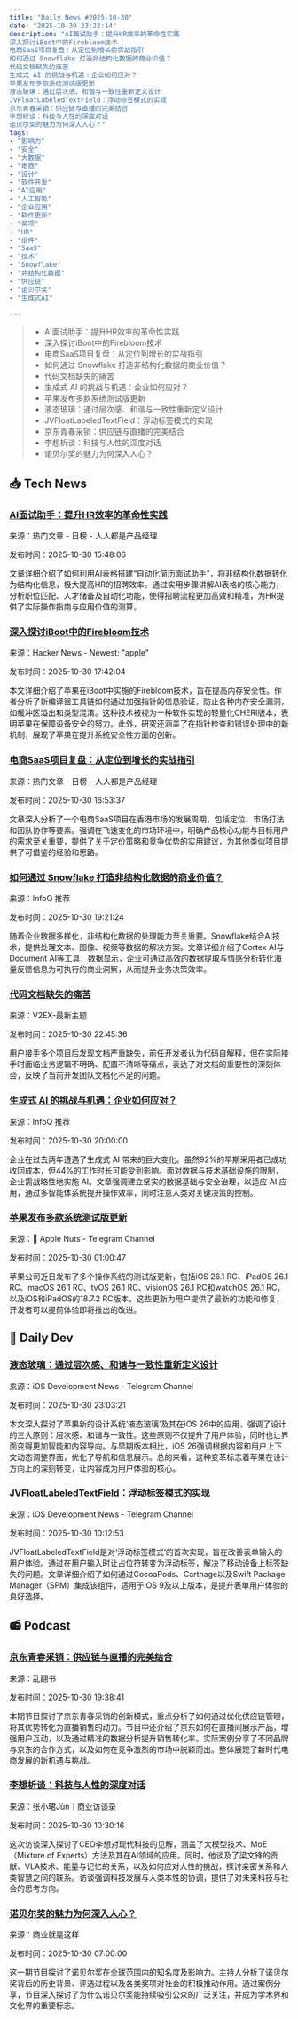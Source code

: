 ```yaml
---
title: "Daily News #2025-10-30"
date: "2025-10-30 23:22:14"
description: "AI面试助手：提升HR效率的革命性实践
深入探讨iBoot中的Firebloom技术
电商SaaS项目复盘：从定位到增长的实战指引
如何通过 Snowflake 打造非结构化数据的商业价值？
代码文档缺失的痛苦
生成式 AI 的挑战与机遇：企业如何应对？
苹果发布多款系统测试版更新
液态玻璃：通过层次感、和谐与一致性重新定义设计
JVFloatLabeledTextField：浮动标签模式的实现
京东青春采销：供应链与直播的完美结合
李想析谈：科技与人性的深度对话
诺贝尔奖的魅力为何深入人心？"
tags: 
- "影响力"
- "安全"
- "大数据"
- "电商"
- "设计"
- "软件开发"
- "AI应用"
- "人工智能"
- "企业应用"
- "软件更新"
- "奖项"
- "HR"
- "组件"
- "SaaS"
- "技术"
- "Snowflake"
- "非结构化数据"
- "供应链"
- "诺贝尔奖"
- "生成式AI"

---
```


> - AI面试助手：提升HR效率的革命性实践
> - 深入探讨iBoot中的Firebloom技术
> - 电商SaaS项目复盘：从定位到增长的实战指引
> - 如何通过 Snowflake 打造非结构化数据的商业价值？
> - 代码文档缺失的痛苦
> - 生成式 AI 的挑战与机遇：企业如何应对？
> - 苹果发布多款系统测试版更新
> - 液态玻璃：通过层次感、和谐与一致性重新定义设计
> - JVFloatLabeledTextField：浮动标签模式的实现
> - 京东青春采销：供应链与直播的完美结合
> - 李想析谈：科技与人性的深度对话
> - 诺贝尔奖的魅力为何深入人心？

## 📥 Tech News

### [AI面试助手：提升HR效率的革命性实践](https://www.woshipm.com/ai/6283707.html)

来源：热门文章 - 日榜 - 人人都是产品经理

发布时间：2025-10-30 15:48:06

文章详细介绍了如何利用AI表格搭建“自动化简历面试助手”，将非结构化数据转化为结构化信息，极大提高HR的招聘效率。通过实用步骤讲解AI表格的核心能力，分析职位匹配、人才储备及自动化功能，使得招聘流程更加高效和精准，为HR提供了实际操作指南与应用价值的测算。

### [深入探讨iBoot中的Firebloom技术](https://saaramar.github.io/iBoot_firebloom/)

来源：Hacker News - Newest: "apple"

发布时间：2025-10-30 17:42:04

本文详细介绍了苹果在iBoot中实施的Firebloom技术，旨在提高内存安全性。作者分析了新编译器工具链如何通过加强指针的信息验证，防止各种内存安全漏洞，如缓冲区溢出和类型混淆。这种技术被视为一种软件实现的轻量化CHERI版本，表明苹果在保障设备安全的努力。此外，研究还涵盖了在指针检查和错误处理中的新机制，展现了苹果在提升系统安全性方面的创新。

### [电商SaaS项目复盘：从定位到增长的实战指引](https://www.woshipm.com/pd/6285703.html)

来源：热门文章 - 日榜 - 人人都是产品经理

发布时间：2025-10-30 16:53:37

文章深入分析了一个电商SaaS项目在香港市场的发展周期，包括定位、市场打法和团队协作等要素。强调在飞速变化的市场环境中，明确产品核心功能与目标用户的需求至关重要，提供了关于定价策略和竞争优势的实用建议，为其他类似项目提供了可借鉴的经验和思路。

### [如何通过 Snowflake 打造非结构化数据的商业价值？](https://www.infoq.cn/article/ZCMxhTW55wd6JU2o0X4B)

来源：InfoQ 推荐

发布时间：2025-10-30 19:21:24

随着企业数据多样化，非结构化数据的处理能力至关重要。Snowflake结合AI技术，提供处理文本、图像、视频等数据的解决方案。文章详细介绍了Cortex AI与Document AI等工具，数据显示，企业可通过高效的数据提取与情感分析转化海量反馈信息为可执行的商业洞察，从而提升业务决策效率。

### [代码文档缺失的痛苦](https://www.v2ex.com/t/1169550)

来源：V2EX-最新主题

发布时间：2025-10-30 22:45:36

用户接手多个项目后发现文档严重缺失，前任开发者认为代码自解释，但在实际接手时面临业务逻辑不明确、配置不清晰等痛点，表达了对文档的重要性的深刻体会，反映了当前开发团队文档化不足的问题。

### [生成式 AI 的挑战与机遇：企业如何应对？](https://www.infoq.cn/article/FFaimP6zBKGcj3wqgbbK)

来源：InfoQ 推荐

发布时间：2025-10-30 20:00:00

企业在过去两年遭遇了生成式 AI 带来的巨大变化。虽然92%的早期采用者已成功收回成本，但44%的工作时长可能受到影响。面对数据与技术基础设施的限制，企业需战略性地实施 AI。文章强调建立坚实的数据基础与安全治理，以适应 AI 应用，通过多智能体系统提升操作效率，同时注意人类对关键决策的控制。

### [苹果发布多款系统测试版更新](https://t.me/AppleNuts/2352)

来源： Apple Nuts - Telegram Channel

发布时间：2025-10-30 01:00:47

苹果公司近日发布了多个操作系统的测试版更新，包括iOS 26.1 RC、iPadOS 26.1 RC、macOS 26.1 RC、tvOS 26.1 RC、visionOS 26.1 RC和watchOS 26.1 RC，以及iOS和iPadOS的18.7.2 RC版本。这些更新为用户提供了最新的功能和修复，开发者可以提前体验即将推出的改进。

## 💾 Daily Dev

### [液态玻璃：通过层次感、和谐与一致性重新定义设计](https://www.createwithswift.com/liquid-glass-redefining-design-through-hierarchy-harmony-and-consistency/)

来源：iOS Development News - Telegram Channel

发布时间：2025-10-30 23:03:21

本文深入探讨了苹果新的设计系统‘液态玻璃’及其在iOS 26中的应用，强调了设计的三大原则：层次感、和谐与一致性。这些原则不仅提升了用户体验，同时也让界面变得更加智能和内容导向。与早期版本相比，iOS 26强调根据内容和用户上下文动态调整界面，优化了导航和信息展示。总的来看，这种变革标志着苹果在设计方向上的深刻转变，让内容成为用户体验的核心。

### [JVFloatLabeledTextField：浮动标签模式的实现](https://github.com/jverdi/JVFloatLabeledTextField)

来源：iOS Development News - Telegram Channel

发布时间：2025-10-30 10:12:53

JVFloatLabeledTextField是对‘浮动标签模式’的首次实现，旨在改善表单输入的用户体验。通过在用户输入时让占位符转变为浮动标签，解决了移动设备上标签缺失的问题。文章详细介绍了如何通过CocoaPods、Carthage以及Swift Package Manager（SPM）集成该组件，适用于iOS 9及以上版本，是提升表单用户体验的良好选择。

## 📻 Podcast

### [京东青春采销：供应链与直播的完美结合](https://www.xiaoyuzhoufm.com/episode/69034d73acb1abe25b74d867)

来源：乱翻书

发布时间：2025-10-30 19:38:41

本期节目探讨了京东青春采销的创新模式，重点分析了如何通过优化供应链管理，将其优势转化为直播销售的动力。节目中还介绍了京东如何在直播间展示产品，增强用户互动，以及通过精准的数据分析提升销售转化率。实际案例分享了不同品牌与京东的合作方式，以及如何在竞争激烈的市场中脱颖而出。整体展现了新时代电商发展的新机遇与挑战。

### [李想析谈：科技与人性的深度对话](https://www.xiaoyuzhoufm.com/episode/6902c5f7abb5e1cf581296be)

来源：张小珺Jùn｜商业访谈录

发布时间：2025-10-30 10:30:16

这次访谈深入探讨了CEO李想对现代科技的见解，涵盖了大模型技术、MoE（Mixture of Experts）方法及其在AI领域的应用。同时，他谈及了梁文锋的贡献、VLA技术、能量与记忆的关系，以及如何应对人性的挑战，探讨亲密关系和人类智慧之间的联系。访谈强调科技发展与人类本性的协调，提供了对未来科技与社会的思考方向。

### [诺贝尔奖的魅力为何深入人心？](https://www.xiaoyuzhoufm.com/episode/6902297bdbb266ad733a220f)

来源：商业就是这样

发布时间：2025-10-30 07:00:00

这一期节目探讨了诺贝尔奖在全球范围内的知名度及影响力。主持人分析了诺贝尔奖背后的历史背景、评选过程以及各类奖项对社会的积极推动作用。通过案例分享，节目深入探讨了为什么诺贝尔奖能持续吸引公众的广泛关注，并成为学术界和文化界的重要标志。
